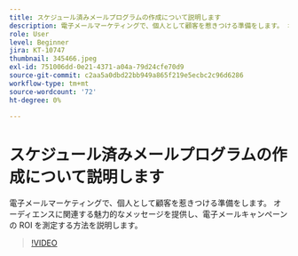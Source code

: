 ```yaml
---
title: スケジュール済みメールプログラムの作成について説明します
description: 電子メールマーケティングで、個人として顧客を惹きつける準備をします。 オーディエンスに関連する魅力的なメッセージを提供し、電子メールキャンペーンの ROI を測定する方法を説明します。
role: User
level: Beginner
jira: KT-10747
thumbnail: 345466.jpeg
exl-id: 751006dd-0e21-4371-a04a-79d24cfe70d9
source-git-commit: c2aa5a0dbd22bb949a865f219e5ecbc2c96d6286
workflow-type: tm+mt
source-wordcount: '72'
ht-degree: 0%

---
```


# スケジュール済みメールプログラムの作成について説明します

電子メールマーケティングで、個人として顧客を惹きつける準備をします。 オーディエンスに関連する魅力的なメッセージを提供し、電子メールキャンペーンの ROI を測定する方法を説明します。

>[!VIDEO](https://video.tv.adobe.com/v/345466/?quality=12&learn=on)
